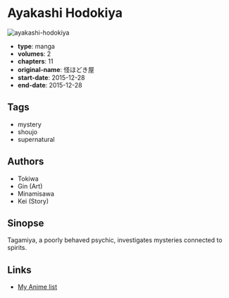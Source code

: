 # Ayakashi Hodokiya

![ayakashi-hodokiya](https://cdn.myanimelist.net/images/manga/2/246196.jpg)

-   **type**: manga
-   **volumes**: 2
-   **chapters**: 11
-   **original-name**: 怪ほどき屋
-   **start-date**: 2015-12-28
-   **end-date**: 2015-12-28

## Tags

-   mystery
-   shoujo
-   supernatural

## Authors

-   Tokiwa
-   Gin (Art)
-   Minamisawa
-   Kei (Story)

## Sinopse

Tagamiya, a poorly behaved psychic, investigates mysteries connected to spirits.

## Links

-   [My Anime list](https://myanimelist.net/manga/121880/Ayakashi_Hodokiya)
